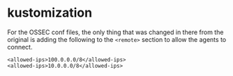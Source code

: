 kustomization
================

For the OSSEC conf files, the only thing that was changed in there from the original
is adding the following to the `<remote>` section to allow the agents to connect.

```
<allowed-ips>100.0.0.0/8</allowed-ips>
<allowed-ips>10.0.0.0/8</allowed-ips>
```
